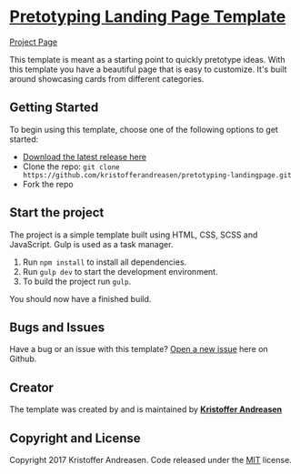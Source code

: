 # [Pretotyping Landing Page Template](https://kristofferandreasen.github.io/pretotyping-landingpage/)

[Project Page](https://kristofferandreasen.github.io/pretotyping-landingpage/)

This template is meant as a starting point to quickly pretotype ideas. With this template you have a beautiful page that is easy to customize.
It's built around showcasing cards from different categories.

## Getting Started

To begin using this template, choose one of the following options to get started:
* [Download the latest release here](https://github.com/kristofferandreasen/pretotyping-landingpage/archive/master.zip)
* Clone the repo: `git clone https://github.com/kristofferandreasen/pretotyping-landingpage.git`
* Fork the repo

## Start the project
The project is a simple template built using HTML, CSS, SCSS and JavaScript.
Gulp is used as a task manager.

1. Run `npm install` to install all dependencies. 
2. Run `gulp dev` to start the development environment.
3. To build the project run `gulp`.

You should now have a finished build.

## Bugs and Issues

Have a bug or an issue with this template? [Open a new issue](https://github.com/kristofferandreasen/pretotyping-landingpage/issues) here on Github.

## Creator

The template was created by and is maintained by **[Kristoffer Andreasen](https://medium.com/@kristoffer_andreasen)**

## Copyright and License

Copyright 2017 Kristoffer Andreasen. Code released under the [MIT](https://github.com/kristofferandreasen/pretotyping-landingpage/blob/master/LICENSE) license.